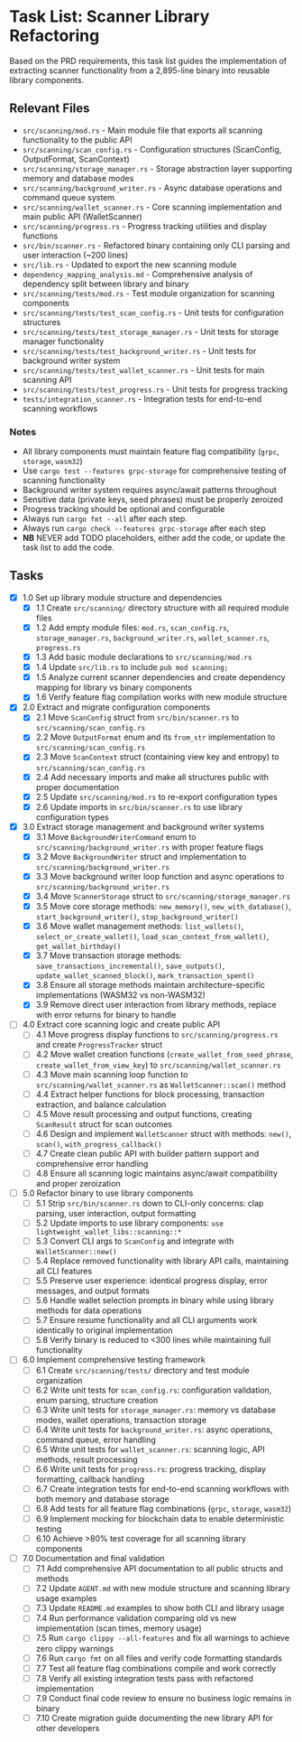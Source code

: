 # Task List: Scanner Library Refactoring

Based on the PRD requirements, this task list guides the implementation of extracting scanner functionality from a 2,895-line binary into reusable library components.

## Relevant Files

- `src/scanning/mod.rs` - Main module file that exports all scanning functionality to the public API
- `src/scanning/scan_config.rs` - Configuration structures (ScanConfig, OutputFormat, ScanContext) 
- `src/scanning/storage_manager.rs` - Storage abstraction layer supporting memory and database modes
- `src/scanning/background_writer.rs` - Async database operations and command queue system
- `src/scanning/wallet_scanner.rs` - Core scanning implementation and main public API (WalletScanner)
- `src/scanning/progress.rs` - Progress tracking utilities and display functions
- `src/bin/scanner.rs` - Refactored binary containing only CLI parsing and user interaction (~200 lines)
- `src/lib.rs` - Updated to export the new scanning module
- `dependency_mapping_analysis.md` - Comprehensive analysis of dependency split between library and binary
- `src/scanning/tests/mod.rs` - Test module organization for scanning components
- `src/scanning/tests/test_scan_config.rs` - Unit tests for configuration structures
- `src/scanning/tests/test_storage_manager.rs` - Unit tests for storage manager functionality
- `src/scanning/tests/test_background_writer.rs` - Unit tests for background writer system
- `src/scanning/tests/test_wallet_scanner.rs` - Unit tests for main scanning API
- `src/scanning/tests/test_progress.rs` - Unit tests for progress tracking
- `tests/integration_scanner.rs` - Integration tests for end-to-end scanning workflows

### Notes

- All library components must maintain feature flag compatibility (`grpc`, `storage`, `wasm32`)
- Use `cargo test --features grpc-storage` for comprehensive testing of scanning functionality
- Background writer system requires async/await patterns throughout
- Sensitive data (private keys, seed phrases) must be properly zeroized
- Progress tracking should be optional and configurable
- Always run `cargo fmt --all` after each step.
- Always run `cargo check --features grpc-storage` after each step
- **NB** NEVER add TODO placeholders, either add the code, or update the task list to add the code.

## Tasks

- [x] 1.0 Set up library module structure and dependencies
  - [x] 1.1 Create `src/scanning/` directory structure with all required module files
  - [x] 1.2 Add empty module files: `mod.rs`, `scan_config.rs`, `storage_manager.rs`, `background_writer.rs`, `wallet_scanner.rs`, `progress.rs`
  - [x] 1.3 Add basic module declarations to `src/scanning/mod.rs`
  - [x] 1.4 Update `src/lib.rs` to include `pub mod scanning;`
  - [x] 1.5 Analyze current scanner dependencies and create dependency mapping for library vs binary components
  - [x] 1.6 Verify feature flag compilation works with new module structure

- [x] 2.0 Extract and migrate configuration components
  - [x] 2.1 Move `ScanConfig` struct from `src/bin/scanner.rs` to `src/scanning/scan_config.rs`
  - [x] 2.2 Move `OutputFormat` enum and its `from_str` implementation to `src/scanning/scan_config.rs`
  - [x] 2.3 Move `ScanContext` struct (containing view key and entropy) to `src/scanning/scan_config.rs`
  - [x] 2.4 Add necessary imports and make all structures public with proper documentation
  - [x] 2.5 Update `src/scanning/mod.rs` to re-export configuration types
  - [x] 2.6 Update imports in `src/bin/scanner.rs` to use library configuration types

- [x] 3.0 Extract storage management and background writer systems
  - [x] 3.1 Move `BackgroundWriterCommand` enum to `src/scanning/background_writer.rs` with proper feature flags
  - [x] 3.2 Move `BackgroundWriter` struct and implementation to `src/scanning/background_writer.rs`
  - [x] 3.3 Move background writer loop function and async operations to `src/scanning/background_writer.rs`
  - [x] 3.4 Move `ScannerStorage` struct to `src/scanning/storage_manager.rs`
  - [x] 3.5 Move core storage methods: `new_memory()`, `new_with_database()`, `start_background_writer()`, `stop_background_writer()`
  - [x] 3.6 Move wallet management methods: `list_wallets()`, `select_or_create_wallet()`, `load_scan_context_from_wallet()`, `get_wallet_birthday()`
  - [x] 3.7 Move transaction storage methods: `save_transactions_incremental()`, `save_outputs()`, `update_wallet_scanned_block()`, `mark_transaction_spent()`
  - [x] 3.8 Ensure all storage methods maintain architecture-specific implementations (WASM32 vs non-WASM32)
  - [x] 3.9 Remove direct user interaction from library methods, replace with error returns for binary to handle

- [ ] 4.0 Extract core scanning logic and create public API
  - [ ] 4.1 Move progress display functions to `src/scanning/progress.rs` and create `ProgressTracker` struct
  - [ ] 4.2 Move wallet creation functions (`create_wallet_from_seed_phrase`, `create_wallet_from_view_key`) to `src/scanning/wallet_scanner.rs`
  - [ ] 4.3 Move main scanning loop function to `src/scanning/wallet_scanner.rs` as `WalletScanner::scan()` method
  - [ ] 4.4 Extract helper functions for block processing, transaction extraction, and balance calculation
  - [ ] 4.5 Move result processing and output functions, creating `ScanResult` struct for scan outcomes
  - [ ] 4.6 Design and implement `WalletScanner` struct with methods: `new()`, `scan()`, `with_progress_callback()`
  - [ ] 4.7 Create clean public API with builder pattern support and comprehensive error handling
  - [ ] 4.8 Ensure all scanning logic maintains async/await compatibility and proper zeroization

- [ ] 5.0 Refactor binary to use library components
  - [ ] 5.1 Strip `src/bin/scanner.rs` down to CLI-only concerns: clap parsing, user interaction, output formatting
  - [ ] 5.2 Update imports to use library components: `use lightweight_wallet_libs::scanning::*`
  - [ ] 5.3 Convert CLI args to `ScanConfig` and integrate with `WalletScanner::new()`
  - [ ] 5.4 Replace removed functionality with library API calls, maintaining all CLI features
  - [ ] 5.5 Preserve user experience: identical progress display, error messages, and output formats
  - [ ] 5.6 Handle wallet selection prompts in binary while using library methods for data operations
  - [ ] 5.7 Ensure resume functionality and all CLI arguments work identically to original implementation
  - [ ] 5.8 Verify binary is reduced to <300 lines while maintaining full functionality

- [ ] 6.0 Implement comprehensive testing framework
  - [ ] 6.1 Create `src/scanning/tests/` directory and test module organization
  - [ ] 6.2 Write unit tests for `scan_config.rs`: configuration validation, enum parsing, structure creation
  - [ ] 6.3 Write unit tests for `storage_manager.rs`: memory vs database modes, wallet operations, transaction storage
  - [ ] 6.4 Write unit tests for `background_writer.rs`: async operations, command queue, error handling
  - [ ] 6.5 Write unit tests for `wallet_scanner.rs`: scanning logic, API methods, result processing
  - [ ] 6.6 Write unit tests for `progress.rs`: progress tracking, display formatting, callback handling
  - [ ] 6.7 Create integration tests for end-to-end scanning workflows with both memory and database storage
  - [ ] 6.8 Add tests for all feature flag combinations (`grpc`, `storage`, `wasm32`)
  - [ ] 6.9 Implement mocking for blockchain data to enable deterministic testing
  - [ ] 6.10 Achieve >80% test coverage for all scanning library components

- [ ] 7.0 Documentation and final validation
  - [ ] 7.1 Add comprehensive API documentation to all public structs and methods
  - [ ] 7.2 Update `AGENT.md` with new module structure and scanning library usage examples
  - [ ] 7.3 Update `README.md` examples to show both CLI and library usage
  - [ ] 7.4 Run performance validation comparing old vs new implementation (scan times, memory usage)
  - [ ] 7.5 Run `cargo clippy --all-features` and fix all warnings to achieve zero clippy warnings
  - [ ] 7.6 Run `cargo fmt` on all files and verify code formatting standards
  - [ ] 7.7 Test all feature flag combinations compile and work correctly
  - [ ] 7.8 Verify all existing integration tests pass with refactored implementation
  - [ ] 7.9 Conduct final code review to ensure no business logic remains in binary
  - [ ] 7.10 Create migration guide documenting the new library API for other developers
